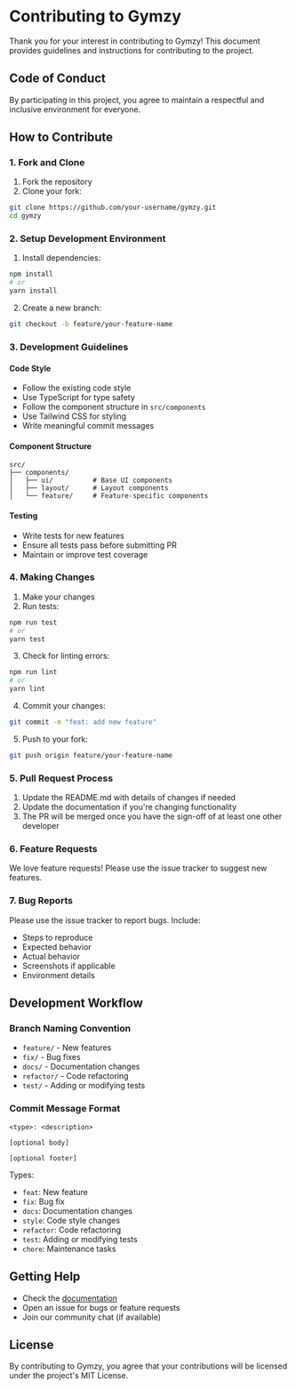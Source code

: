 # Contributing to Gymzy

Thank you for your interest in contributing to Gymzy! This document provides guidelines and instructions for contributing to the project.

## Code of Conduct

By participating in this project, you agree to maintain a respectful and inclusive environment for everyone.

## How to Contribute

### 1. Fork and Clone

1. Fork the repository
2. Clone your fork:
```bash
git clone https://github.com/your-username/gymzy.git
cd gymzy
```

### 2. Setup Development Environment

1. Install dependencies:
```bash
npm install
# or
yarn install
```

2. Create a new branch:
```bash
git checkout -b feature/your-feature-name
```

### 3. Development Guidelines

#### Code Style
- Follow the existing code style
- Use TypeScript for type safety
- Follow the component structure in `src/components`
- Use Tailwind CSS for styling
- Write meaningful commit messages

#### Component Structure
```
src/
├── components/
│   ├── ui/          # Base UI components
│   ├── layout/      # Layout components
│   └── feature/     # Feature-specific components
```

#### Testing
- Write tests for new features
- Ensure all tests pass before submitting PR
- Maintain or improve test coverage

### 4. Making Changes

1. Make your changes
2. Run tests:
```bash
npm run test
# or
yarn test
```

3. Check for linting errors:
```bash
npm run lint
# or
yarn lint
```

4. Commit your changes:
```bash
git commit -m "feat: add new feature"
```

5. Push to your fork:
```bash
git push origin feature/your-feature-name
```

### 5. Pull Request Process

1. Update the README.md with details of changes if needed
2. Update the documentation if you&apos;re changing functionality
3. The PR will be merged once you have the sign-off of at least one other developer

### 6. Feature Requests

We love feature requests! Please use the issue tracker to suggest new features.

### 7. Bug Reports

Please use the issue tracker to report bugs. Include:
- Steps to reproduce
- Expected behavior
- Actual behavior
- Screenshots if applicable
- Environment details

## Development Workflow

### Branch Naming Convention
- `feature/` - New features
- `fix/` - Bug fixes
- `docs/` - Documentation changes
- `refactor/` - Code refactoring
- `test/` - Adding or modifying tests

### Commit Message Format
```
<type>: <description>

[optional body]

[optional footer]
```

Types:
- `feat`: New feature
- `fix`: Bug fix
- `docs`: Documentation changes
- `style`: Code style changes
- `refactor`: Code refactoring
- `test`: Adding or modifying tests
- `chore`: Maintenance tasks

## Getting Help

- Check the [documentation](docs/)
- Open an issue for bugs or feature requests
- Join our community chat (if available)

## License

By contributing to Gymzy, you agree that your contributions will be licensed under the project&apos;s MIT License. 
